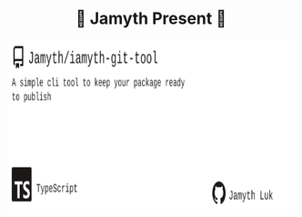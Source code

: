 <!-- built at 2/25/2024, 3:13:18 AM -->
<h1 align="center">
🎉 Jamyth Present 🎉
</h1>
<p align="center">
    <a href="https://github.com/Jamyth/iamyth-git-tool">
        <img width="1000" height="300" src="./readme.svg" />
    </a>
</p>